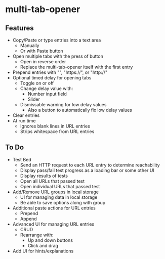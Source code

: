 # multi-tab-opener

## Features
- Copy/Paste or type entries into a text area
  - Manually
  - Or with Paste button
- Open multiple tabs with the press of button
  - Open in reverse order
  - Replace the multi-tab-opener itself with the first entry
- Prepend entries with "", "https://", or "http://"
- Optional timed delay for opening tabs
  - Toggle on or off
  - Change delay value with:
    - Number input field
    - Slider
  - Dismissable warning for low delay values
    - Also a button to automatically fix low delay values
- Clear entries
- At run time
  - Ignores blank lines in URL entries
  - Strips whitespace from URL entries
  
## To Do
- Test Bed
  - Send an HTTP request to each URL entry to determine reachability
  - Display pass/fail test progress as a loading bar or some other UI
  - Display results of tests
  - Open all URLs that passed test
  - Open individual URLs that passed test
- Add/Remove URL groups in local storage
  - UI for managing data in local storage
  - Be able to save options along with group
- Additional paste actions for URL entries
  - Prepend
  - Append
- Advanced UI for managing URL entries
  - CRUD
  - Rearrange with:
    - Up and down buttons
    - Click and drag
- Add UI for hints/explanations
